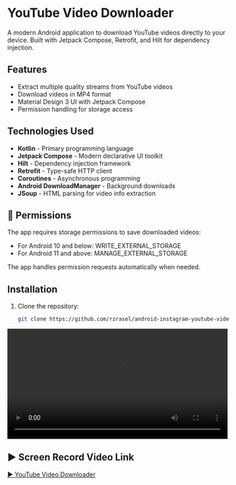 # YouTube Video Downloader

A modern Android application to download YouTube videos directly to your device. Built with Jetpack Compose, Retrofit, and Hilt for dependency injection.

## Features

- Extract multiple quality streams from YouTube videos
- Download videos in MP4 format
- Material Design 3 UI with Jetpack Compose
- Permission handling for storage access

## Technologies Used

- **Kotlin** - Primary programming language
- **Jetpack Compose** - Modern declarative UI toolkit
- **Hilt** - Dependency injection framework
- **Retrofit** - Type-safe HTTP client
- **Coroutines** - Asynchronous programming
- **Android DownloadManager** - Background downloads
- **JSoup** - HTML parsing for video info extraction

## 🔐 Permissions

The app requires storage permissions to save downloaded videos:

- For Android 10 and below: WRITE_EXTERNAL_STORAGE
- For Android 11 and above: MANAGE_EXTERNAL_STORAGE

The app handles permission requests automatically when needed.

## Installation

1. Clone the repository:
   ```bash
   git clone https://github.com/rzrasel/android-instagram-youtube-video-downloader-example.git

<video src="https://github.com/rzrasel/android-instagram-youtube-video-downloader-example/blob/master/resource/youtube-video-downloader-20250426_010244.mp4" controls width="500"></video>

## ▶️ Screen Record Video Link

[▶️ YouTube Video Downloader](https://github.com/rzrasel/android-instagram-youtube-video-downloader-example/blob/master/resource/youtube-video-downloader-20250426_010244.mp4)